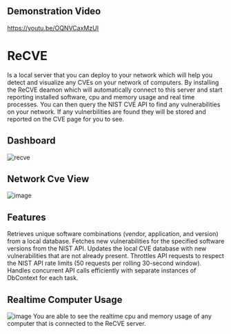 
## Demonstration Video
https://youtu.be/OQNVCaxMzUI
# ReCVE
Is a local server that you can deploy to your network which will help you detect and visualize any CVEs on your network of computers. By installing the ReCVE deamon which will automatically connect to this server and start reporting installed software, cpu and memory usage and real time processes. You can then query the NIST CVE API to find any vulnerabilities on your network. If any vulnerbilities are found they will be stored and reported on the CVE page for you to see. 
## Dashboard
![recve](https://user-images.githubusercontent.com/7892014/235262211-8f6136f6-c6d4-40d7-aa70-4353e087c327.png)

## Network Cve View
![image](https://user-images.githubusercontent.com/7892014/235324139-c8593c28-336f-49ed-a9c7-96ef402c581b.png)

## Features
Retrieves unique software combinations (vendor, application, and version) from a local database.
Fetches new vulnerabilities for the specified software versions from the NIST API.
Updates the local CVE database with new vulnerabilities that are not already present.
Throttles API requests to respect the NIST API rate limits (50 requests per rolling 30-second window).
Handles concurrent API calls efficiently with separate instances of DbContext for each task.

## Realtime Computer Usage
![image](https://user-images.githubusercontent.com/7892014/235324015-9fce2629-06c7-498b-8539-caf03fc9806e.png)
You are able to see the realtime cpu and memory usage of any computer that is connected to the ReCVE server.
